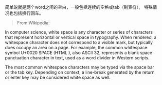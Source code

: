 简单说就是两个word之间的空白，一般包括连续的空格或tab（制表符），
特殊情况也包括换行回车。

> From Wikipedia:

In computer science, white space is any character or series of 
characters that represent horizontal or vertical space in 
typography. When rendered, a whitespace character does not 
correspond to a visible mark, but typically does occupy an area 
on a page. For example, the common whitespace symbol U+0020 
SPACE (HTML &#32;), also ASCII 32, represents a blank space 
punctuation character in text, used as a word divider in Western 
scripts.

The most common whitespace characters may be typed via the space 
bar or the tab key. Depending on context, a line-break generated 
by the return or enter key may be considered white space as well.
